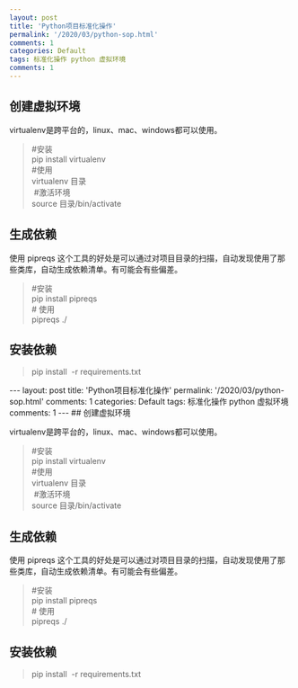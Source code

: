 ```yaml
---
layout: post
title: 'Python项目标准化操作'
permalink: '/2020/03/python-sop.html'
comments: 1
categories: Default
tags: 标准化操作 python 虚拟环境
comments: 1
---
```

## 创建虚拟环境

virtualenv是跨平台的，linux、mac、windows都可以使用。  
  

<blockquote class="tr_bq">#安装<br/>pip install virtualenv<br/>#使用<br/>virtualenv 目录<br/>&nbsp;#激活环境<br/>source 目录/bin/activate&nbsp;</blockquote>

## 生成依赖

  
使用 pipreqs 这个工具的好处是可以通过对项目目录的扫描，自动发现使用了那些类库，自动生成依赖清单。有可能会有些偏差。  
  

<blockquote class="tr_bq">#安装<br/>pip install pipreqs<br/># 使用<br/>pipreqs ./</blockquote>

## 安装依赖

<blockquote class="tr_bq">pip install&nbsp; -r requirements.txt&nbsp;</blockquote>---
layout: post
title: 'Python项目标准化操作'
permalink: '/2020/03/python-sop.html'
comments: 1
categories: Default
tags: 标准化操作 python 虚拟环境
comments: 1
---
## 创建虚拟环境

virtualenv是跨平台的，linux、mac、windows都可以使用。  
  

<blockquote class="tr_bq">#安装<br/>pip install virtualenv<br/>#使用<br/>virtualenv 目录<br/>&nbsp;#激活环境<br/>source 目录/bin/activate&nbsp;</blockquote>

## 生成依赖

  
使用 pipreqs 这个工具的好处是可以通过对项目目录的扫描，自动发现使用了那些类库，自动生成依赖清单。有可能会有些偏差。  
  

<blockquote class="tr_bq">#安装<br/>pip install pipreqs<br/># 使用<br/>pipreqs ./</blockquote>

## 安装依赖

<blockquote class="tr_bq">pip install&nbsp; -r requirements.txt&nbsp;</blockquote>